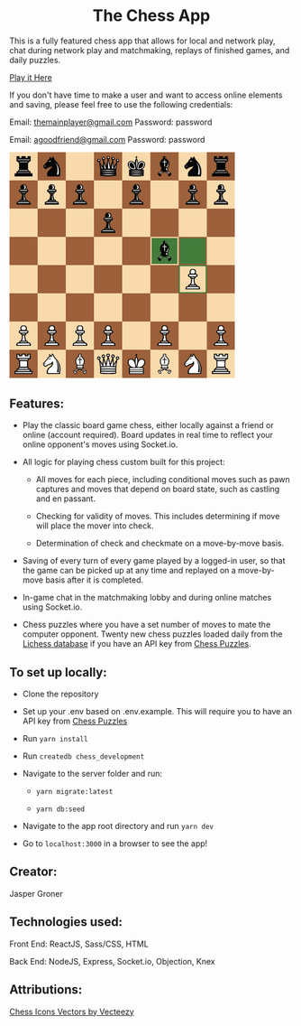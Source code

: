 <h1 align="center">The Chess App</h1>

This is a fully featured chess app that allows for local and network play, chat during network play and matchmaking, replays of finished games, and daily puzzles.

[Play it Here](https://chess-game.herokuapp.com/)

If you don't have time to make a user and want to access online elements and saving, please feel free to use the following credentials:

Email: themainplayer@gmail.com
Password: password

Email: agoodfriend@gmail.com
Password: password

<img src="https://github.com/JasperGroner/chess/blob/main/images/board.png" width="400" alt="Sample chess board from game."/>

## Features: 

  - Play the classic board game chess, either locally against a friend or online (account required). Board updates in real time to reflect your online opponent's moves using Socket.io.

  - All logic for playing chess custom built for this project:

    * All moves for each piece, including conditional moves such as pawn captures and moves that depend on board state, such as castling and en passant.

    * Checking for validity of moves. This includes determining if move will place the mover into check.

    * Determination of check and checkmate on a move-by-move basis.
  
  - Saving of every turn of every game played by a logged-in user, so that the game can be picked up at any time and replayed on a move-by-move basis after it is completed.

  - In-game chat in the matchmaking lobby and during online matches using Socket.io.

  - Chess puzzles where you have a set number of moves to mate the computer opponent. Twenty new chess puzzles loaded daily from the [Lichess database](https://database.lichess.org/#puzzles) if you have an API key from [Chess Puzzles](https://rapidapi.com/KeeghanM/api/chess-puzzles).

## To set up locally:

  - Clone the repository

  - Set up your .env based on .env.example. This will require you to have an API key from [Chess Puzzles](https://rapidapi.com/KeeghanM/api/chess-puzzles)

  - Run `yarn install`

  - Run `createdb chess_development`

  - Navigate to the server folder and run:

    * `yarn migrate:latest`

    * `yarn db:seed`

  - Navigate to the app root directory and run `yarn dev`

  - Go to `localhost:3000` in a browser to see the app!

## Creator:

Jasper Groner

## Technologies used: 

Front End: ReactJS, Sass/CSS, HTML

Back End: NodeJS, Express, Socket.io, Objection, Knex

## Attributions:

[Chess Icons Vectors by Vecteezy]("https://www.vecteezy.com/free-vector/chess-icons")
